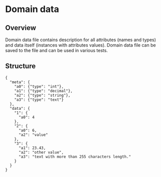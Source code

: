 # Domain data

## Overview
Domain data file contains description for all attributes (names and types) and data itself (instances with attributes
values). Domain data file can be saved to the file and can be used in various tests. 

## Structure

    {
      "meta": {
        "a0": {"type": "int"},
        "a1": {"type": "decimal"},
        "a2": {"type": "string"},
        "a3": {"type": "text"}
      },
      "data": {
        "1": {
          "a0": 4
        },
        "2": {
          "a0": 6,
          "a2": "value"
        },
        "3": {
          "a1": 23.43,
          "a2": "other value",
          "a3": "text with more than 255 characters length."
        }
      }
    }